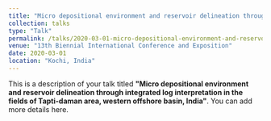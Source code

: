 ```yaml
---
title: "Micro depositional environment and reservoir delineation through integrated log interpretation in the fields of Tapti-daman area, western offshore basin, India"
collection: talks
type: "Talk"
permalink: /talks/2020-03-01-micro-depositional-environment-and-reservoir-delineation-through-integrated-log-interpretation-in-the-fields-of-tapti-daman-area-western-offshore-basin-india
venue: "13th Biennial International Conference and Exposition"
date: 2020-03-01
location: "Kochi, India"
---
```


This is a description of your talk titled **"Micro depositional environment and reservoir delineation through integrated log interpretation in the fields of Tapti-daman area, western offshore basin, India"**. You can add more details here.
